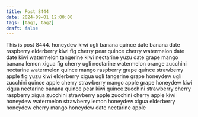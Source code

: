 ```yaml
---
title: Post 8444
date: 2024-09-01 12:00:00
tags: [tag1, tag2]
draft: false
---
```

This is post 8444.
honeydew
kiwi
ugli
banana
quince
date
banana
date
raspberry
elderberry
kiwi
fig
cherry
pear
quince
cherry
watermelon
date
date
kiwi
watermelon
tangerine
kiwi
nectarine
yuzu
date
grape
mango
banana
lemon
xigua
fig
cherry
ugli
nectarine
watermelon
orange
zucchini
nectarine
watermelon
quince
mango
raspberry
grape
quince
strawberry
apple
fig
yuzu
kiwi
elderberry
xigua
ugli
tangerine
grape
honeydew
ugli
zucchini
quince
apple
cherry
strawberry
mango
apple
grape
honeydew
kiwi
xigua
nectarine
banana
quince
pear
kiwi
quince
zucchini
strawberry
cherry
raspberry
xigua
zucchini
strawberry
apple
zucchini
cherry
apple
kiwi
honeydew
watermelon
strawberry
lemon
honeydew
xigua
elderberry
honeydew
cherry
mango
honeydew
date
nectarine
apple
